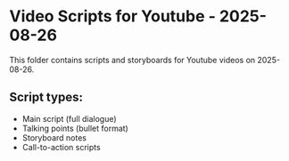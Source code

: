 # Video Scripts for Youtube - 2025-08-26

This folder contains scripts and storyboards for Youtube videos on 2025-08-26.

## Script types:
- Main script (full dialogue)
- Talking points (bullet format)
- Storyboard notes
- Call-to-action scripts
